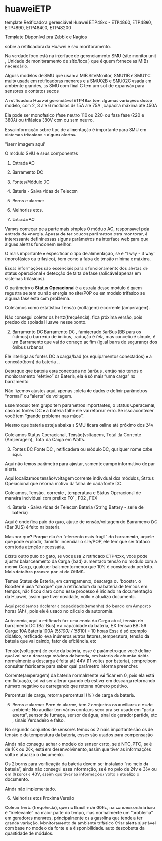 # huaweiETP
template Retificadora gerenciável Huawei ETP48xx  - ETP4860, ETP4860, ETP4890, ETP48400, ETP48200

Template Disponível pra Zabbix e Nagios

sobre a retificadora da Huawei e seu monitoramento.

Na verdade foco está na interface de gerenciamento SMU (site monitor unit , Unidade de monitoramento de sítio/local) que é quem fornece as MIBs necessário.

Alguns modelos de SMU que usam a MIB SiteMonitor,  SMU11B e SMU11C muito usada em retificadoras menores e a SMU02B e SMU02C usada em ambiente grandes, as SMU com final C tem um slot de expansão para sensores e contatos secos. 

A retificadora Huawei gerenciável ETP48xx tem algumas variações desse modelo, com 2, 3 ate 6 modulos de 15A ate 75A , capacita máxima ate 450A

Ela pode ser monofasico (fase neutro 110 ou 220) ou fase fase (220 e 380A) ou trifásica 380V com ou sem neutro.

Essa informação sobre tipo de alimentação é importante para SMU em sistemas trifasicos e alguns alertas.

"iserir imagem aqui"

O módulo SMU e seus componentes

1) Entrada AC
2) Barramento DC
3) Fontes/Módulo DC
4) Bateria - Salva vidas de Telecom 
5) Borns e alarmes
6) Melhorias etcs.

1) Entrada AC

Vamos começar pela parte mais simples
O módulo AC, responsável pela entrada de energia. 
Apesar de ter poucos parâmetros para monitorar, é interessante definir essas alguns parâmetros na interface web para que alguns alertas funcionem melhor.

O mais  importante é especificar o tipo de alimentação, se é '1 way - 3 way' (monofásico ou trifásico), bem como a faixa de tensão mínima e máxima.

Essas informações são essenciais para o funcionamento dos alertas de status operacional e detecção de falta de fase (aplicável apenas em sistemas trifásicos).

O parâmetro o <b>Status Operacional</b> é a estrala desse modulo é quem regustra se tem ou não energia no site/POP ou em modelo trifasico se alguma fase esta com problema.

Coletamos  como estatística Tensão (voltagem) e corrente (amperagem).

Não consegui coletar os hertz(frequência), fica próxima versão, pois preciso do apoiada Huawei nesse ponto.

2) Barramento DC
Barramento DC , famigerado BarBus (BB para os íntimos) o barrento de ônibus, tradução é feia, mas conceito é simple, é um Barramento que vai do começo ao fim (igual barra de segurança dos ônibus urbanos)


Ele interliga as fontes DC a carga/load (os equipamentos conectados) e a conexão(born) da bateria … 

Destaque que bateria esta conectada no BarBus , então não temos o monitoramento “efetivo” da Bateria, ela é só mais “uma carga” no barramento.

Não fizemos ajustes aqui, apenas coleta de dados e definir parâmetros “normal” ou “alerta” de voltagem.

Esse modulo tem grupo tem parâmetros importantes,  o Status Operacional, caso as fontes DC e a bateria falhe ele vai retornar erro. Se isso acontecer você tem “grande problema nas mãos”.

Mesmo que bateria esteja abaixa a SMU ficara online até próximo dos 24v

Coletamos Status Operacional, Tensão(voltagem), Total da Corrente (Amperagem), Total da Carga em Watts.

3) Fontes DC
Fonte DC , retificadora ou módulo DC, qualquer nome cabe aqui.

Aqui não temos parâmetro para ajustar, somente campo informativo de par alerta.

Aqui localizamos tensão/voltagem corrente individual dos módulos, Status Operacional que retorna motivo da falha de cada fonte DC.


Coletamos, Tensão , corrente , temperatura e Status Operacional de maneira individual com prefixo F01 , F02 , F0X


4) Bateria - Salva vidas de Telecom
Bateria (String Battery - serie de bateria)

Aqui é onde fica pulo do gato, ajuste de tensão/voltagem do Barramento DC (Bar BUS)  é feito na bateria.

Mas por que? Porque ela é o “elemento mais frágil” do barramento, aquele que pode explodir, daninfir, incendiar o site/POP, ele tem que ser tratado com toda atenção necessária.

Existe outro pulo do gato, se você usa 2 retificado ETP4xxx, você pode ajustar balanceamento da Carga (load) aumentado tensão no modulo com a menor Carga, qualquer balamento menor que 10% é considerado perfeito. Mais detalhes procure por lei de OHMS.

Temos Status de Bateria, em carregamento, descarga ou ‘booster. o Booster é uma “choque” que a retificadora da na bateria de tempos em tempos, não ficou claro como esse processo é iniciado na documentação da Huawei, assim que tiver novidade, volto e atualizo documento.

Aqui precisamos declarar a capacidade(tamanho) do banco em Amperes horas (Ah) , pois ele é usado no cálculo da autonomia.

Autonomia, aqui a retificado faz uma conta da Carga atual, tensão do barramento DC (Bar Bus) e a capacidade da bateria, EX 
Tensao BB: 56
Carga: 10A
Bateria 100A
(56*100) / (56*10)  = 10 horas 
Esse é só exemplo didático, retificado leva inúmeros outros fatores, temperatura, tensão da bateria que vai caindo, fator de eficiência, etc

Tensão(voltagem) de corte da bateria, esse é parâmetro que você define qual vai ser a descarga máxima da bateria, em bateria de chumbo ácido normalmente a descarga é feita até 44V (11 voltes por bateria), sempre bom consultar fabricante para saber qual parâmetro informa preencher.

Corrente(amperagem) da bateria normalmente vai ficar em 0, pois ela está em flutuação, só vai ser alterar quando ela estiver em descarga retornando número  negativo ou carregando que retorna número positivo.

Percentual de carga, retorna percentual (% ) de carga da bateria.


5) Borns e alarmes
Born de alarme, tem 2 conjuntos os auxiliares e os de ambiente
No auxiliar tem vários contatos seco pra ser usado em “porta aberta”, sensor de fumaça, sensor de água, sinal de gerador partido, etc , sinais Verdadeiro e falso.

No segundo conjuntos de sensores temos os 2 mais importante são os de tensão e da temperatura da bateria, esses são usados para compensação

Ainda não consegui achar o modelo do sensor certo,  se é NTC, PTC, se é de 10k ou 20k, está em desenvolvimento, assim que tiver as informações volto e atualizo o documento.

Os 2 borns para verificação da bateria devem ser instalado “no meio da bateria”, ainda não consegui essa informação, se é no polo de 24v e 36v ou em 0(zero) e 48V, assim que tiver as informações volto e atualizo o documento.

Ainda não implementado.

6) Melhorias etcs
Proxima Versão

Coletar hertz (frequência), que no Brasil é de 60Hz, na concessionária isso é “irrelevante”  na maior parte do tempo, mas normalmente um “problema” em geradores menores, principalmente os a gasolina que tende a ter grande variação.
Monitoramento de ambiente trifásico
Criar alerta ajustável com base no modelo da fonte e a disponibilidade.
auto descoberta da quantidade de módulos.
